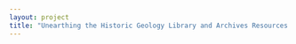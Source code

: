 ```yaml
--- 
layout: project 
title: "Unearthing the Historic Geology Library and Archives Resources at the Museum of Geology, SDSM&T" 
---
```



